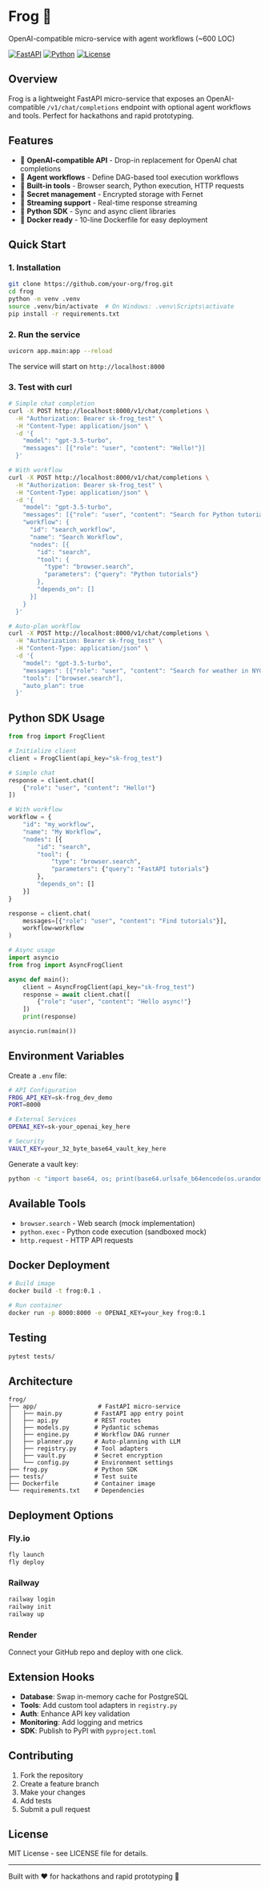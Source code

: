 # Frog 🐸

OpenAI-compatible micro-service with agent workflows (~600 LOC)

[![FastAPI](https://img.shields.io/badge/FastAPI-0.104.1-009688.svg)](https://fastapi.tiangolo.com)
[![Python](https://img.shields.io/badge/python-3.8+-blue.svg)](https://www.python.org/downloads/)
[![License](https://img.shields.io/badge/license-MIT-green.svg)](LICENSE)

## Overview

Frog is a lightweight FastAPI micro-service that exposes an OpenAI-compatible `/v1/chat/completions` endpoint with optional agent workflows and tools. Perfect for hackathons and rapid prototyping.

## Features

- 🔌 **OpenAI-compatible API** - Drop-in replacement for OpenAI chat completions
- 🤖 **Agent workflows** - Define DAG-based tool execution workflows  
- 🔧 **Built-in tools** - Browser search, Python execution, HTTP requests
- 🔐 **Secret management** - Encrypted storage with Fernet
- 📡 **Streaming support** - Real-time response streaming
- 🐍 **Python SDK** - Sync and async client libraries
- 🐋 **Docker ready** - 10-line Dockerfile for easy deployment

## Quick Start

### 1. Installation

```bash
git clone https://github.com/your-org/frog.git
cd frog
python -m venv .venv
source .venv/bin/activate  # On Windows: .venv\Scripts\activate
pip install -r requirements.txt
```

### 2. Run the service

```bash
uvicorn app.main:app --reload
```

The service will start on `http://localhost:8000`

### 3. Test with curl

```bash
# Simple chat completion
curl -X POST http://localhost:8000/v1/chat/completions \
  -H "Authorization: Bearer sk-frog_test" \
  -H "Content-Type: application/json" \
  -d '{
    "model": "gpt-3.5-turbo",
    "messages": [{"role": "user", "content": "Hello!"}]
  }'

# With workflow
curl -X POST http://localhost:8000/v1/chat/completions \
  -H "Authorization: Bearer sk-frog_test" \
  -H "Content-Type: application/json" \
  -d '{
    "model": "gpt-3.5-turbo",
    "messages": [{"role": "user", "content": "Search for Python tutorials"}],
    "workflow": {
      "id": "search_workflow",
      "name": "Search Workflow",
      "nodes": [{
        "id": "search",
        "tool": {
          "type": "browser.search",
          "parameters": {"query": "Python tutorials"}
        },
        "depends_on": []
      }]
    }
  }'

# Auto-plan workflow
curl -X POST http://localhost:8000/v1/chat/completions \
  -H "Authorization: Bearer sk-frog_test" \
  -H "Content-Type: application/json" \
  -d '{
    "model": "gpt-3.5-turbo",
    "messages": [{"role": "user", "content": "Search for weather in NYC"}],
    "tools": ["browser.search"],
    "auto_plan": true
  }'
```

## Python SDK Usage

```python
from frog import FrogClient

# Initialize client
client = FrogClient(api_key="sk-frog_test")

# Simple chat
response = client.chat([
    {"role": "user", "content": "Hello!"}
])

# With workflow
workflow = {
    "id": "my_workflow",
    "name": "My Workflow", 
    "nodes": [{
        "id": "search",
        "tool": {
            "type": "browser.search",
            "parameters": {"query": "FastAPI tutorials"}
        },
        "depends_on": []
    }]
}

response = client.chat(
    messages=[{"role": "user", "content": "Find tutorials"}],
    workflow=workflow
)

# Async usage
import asyncio
from frog import AsyncFrogClient

async def main():
    client = AsyncFrogClient(api_key="sk-frog_test")
    response = await client.chat([
        {"role": "user", "content": "Hello async!"}
    ])
    print(response)

asyncio.run(main())
```

## Environment Variables

Create a `.env` file:

```bash
# API Configuration
FROG_API_KEY=sk-frog_dev_demo
PORT=8000

# External Services
OPENAI_KEY=sk-your_openai_key_here

# Security
VAULT_KEY=your_32_byte_base64_vault_key_here
```

Generate a vault key:
```bash
python -c "import base64, os; print(base64.urlsafe_b64encode(os.urandom(32)).decode())"
```

## Available Tools

- `browser.search` - Web search (mock implementation)
- `python.exec` - Python code execution (sandboxed mock)
- `http.request` - HTTP API requests

## Docker Deployment

```bash
# Build image
docker build -t frog:0.1 .

# Run container
docker run -p 8000:8000 -e OPENAI_KEY=your_key frog:0.1
```

## Testing

```bash
pytest tests/
```

## Architecture

```
frog/
├── app/                 # FastAPI micro-service
│   ├── main.py         # FastAPI app entry point
│   ├── api.py          # REST routes
│   ├── models.py       # Pydantic schemas
│   ├── engine.py       # Workflow DAG runner
│   ├── planner.py      # Auto-planning with LLM
│   ├── registry.py     # Tool adapters
│   ├── vault.py        # Secret encryption
│   └── config.py       # Environment settings
├── frog.py             # Python SDK
├── tests/              # Test suite
├── Dockerfile          # Container image
└── requirements.txt    # Dependencies
```

## Deployment Options

### Fly.io
```bash
fly launch
fly deploy
```

### Railway
```bash
railway login
railway init
railway up
```

### Render
Connect your GitHub repo and deploy with one click.

## Extension Hooks

- **Database**: Swap in-memory cache for PostgreSQL
- **Tools**: Add custom tool adapters in `registry.py`
- **Auth**: Enhance API key validation
- **Monitoring**: Add logging and metrics
- **SDK**: Publish to PyPI with `pyproject.toml`

## Contributing

1. Fork the repository
2. Create a feature branch
3. Make your changes
4. Add tests
5. Submit a pull request

## License

MIT License - see LICENSE file for details.

---

Built with ❤️ for hackathons and rapid prototyping 🐸

